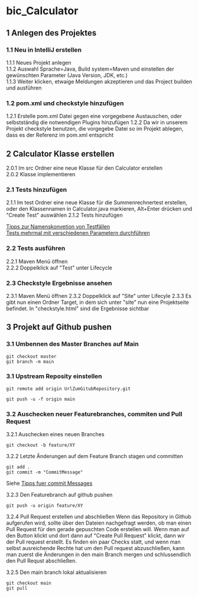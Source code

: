 # bic_Calculator

## 1 Anlegen des Projektes  
### 1.1  Neu in IntelliJ erstellen  
1.1.1 Neues Projekt anlegen  
1.1.2 Auswahl Sprache=Java, Build system=Maven und einstellen der gewünschten Parameter (Java Version, JDK, etc.)   
1.1.3 Weiter klicken, etwaige Meldungen akzeptieren und das Project builden und ausführen

### 1.2 pom.xml und checkstyle hinzufügen
1.2.1 Erstelle pom.xml Datei gegen eine vorgegebene Austauschen, oder selbstständig die notwendigen Plugins hinzufügen
1.2.2 Da wir in unserem Projekt checkstyle benutzen, die vorgegebe Datei so im Projekt ablegen, dass es der Referenz im pom.xml entspricht

## 2 Calculator Klasse erstellen
2.0.1 Im src Ordner eine neue Klasse für den Calculator erstellen  
2.0.2 Klasse implementieren

### 2.1 Tests hinzufügen
2.1.1 Im test Ordner eine neue Klasse für die Summenrechnertest erstellen, oder den Klassennamen in Calculator.java markieren, Alt+Enter drücken und "Create Test" auswählen
2.1.2 Tests hinzufügen

[Tipps zur Namenskonvetion von Testfällen](https://medium.com/@stefanovskyi/unit-test-naming-conventions-dd9208eadbea)  
[Tests mehrmal mit verschiedenen Parametern durchführen](https://www.baeldung.com/parameterized-tests-junit-5)

### 2.2 Tests ausführen
2.2.1 Maven Menü öffnen  
2.2.2 Doppelklick auf "Test" unter Lifecycle

### 2.3 Checkstyle Ergebnisse ansehen
2.3.1 Maven Menü öffnen
2.3.2 Doppelklick auf "Site" unter Lifecyle
2.3.3 Es gibt nun einen Ordner Target, in dem sich unter "site" nun eine Projektseite befindet. In "checkstyle.html" sind die Ergebnisse sichtbar


## 3 Projekt auf Github pushen

### 3.1 Umbennen des Master Branches auf Main
``` SHELL
git checkout master
git branch -m main
```
### 3.1 Upstream Reposity einstellen
``` SHELL
git remote add origin UrlZumGitubRepository.git

git push -u -f origin main
```

### 3.2 Auschecken neuer Featurebranches, commiten und Pull Request
3.2.1 Auschecken eines neuen Branches
``` SHELL
git checkout -b feature/XY
```

3.2.2 Letzte Änderungen auf dem Feature Branch stagen und committen
``` SHELL
git add .
git commit -m "CommitMessage"
```
Siehe [Tipps fuer commit Messages](https://cbea.ms/git-commit/)

3.2.3  Den Featurebranch auf github pushen
``` SHELL
git push -u origin feature/XY
```

3.2.4 Pull Request erstellen und abschließen
Wenn das Repository in Github aufgerufen wird, sollte über den Dateien nachgefragt werden, ob man einen Pull Request für den gerade gepuschten Code erstellen will.
Wenn man auf den Button klickt und dort dann auf "Create Pull Request" klickt, dann wir der Pull request erstellt.
Es finden ein paar Checks statt, und wenn man selbst ausreichende Rechte hat um den Pull request abzuschließen, kann man zuerst die Änderungen in den main Branch mergen und schlussendlich den Pull Requst abschließen.

3.2.5 Den main branch lokal aktualisieren
``` SHELL
git checkout main
git pull
```